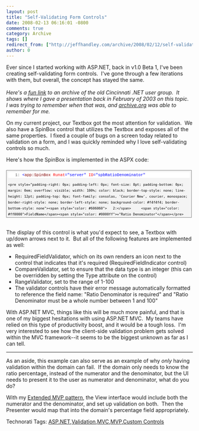 ```yaml
---
layout: post
title: "Self-Validating Form Controls"
date: 2008-02-13 06:16:01 -0800
comments: true
category: Archive
tags: []
redirect_from: ["http://jeffhandley.com/archive/2008/02/12/self-validating-form-controls.aspx"]
author: 0
---
```

<!-- more -->
<p>Ever since I started working with ASP.NET, back in v1.0 Beta 1, I've been creating self-validating form controls.  I've gone through a few iterations with them, but overall, the concept has stayed the same.   <br />    <br /><em>Here's a <a href="http://web.archive.org/web/20030618195607/www.msdevcin.org/meetings.htm" target="_blank">fun link</a> to an archive of the old Cincinnati .NET user group.  It shows where I gave a presentation back in February of 2003 on this topic.  I was trying to remember when that was, and <a href="http://www.archive.org" target="_blank">archive.org</a> was able to remember for me.</em></p>  <p>On my current project, our Textbox got the most attention for validation.  We also have a SpinBox control that utilizes the Textbox and exposes all of the same properties.  I fixed a couple of bugs on a screen today related to validation on a form, and I was quickly reminded why I love self-validating controls so much.</p>  <p>Here's how the SpinBox is implemented in the ASPX code:</p>  <div style="border-right: gray 1px solid; padding-right: 4px; border-top: gray 1px solid; padding-left: 4px; font-size: 8pt; padding-bottom: 4px; margin: 20px 0px 10px; overflow: auto; border-left: gray 1px solid; width: 97.36%; cursor: text; max-height: 200px; line-height: 12pt; padding-top: 4px; border-bottom: gray 1px solid; font-family: consolas, 'Courier New', courier, monospace; height: 118px; background-color: #f4f4f4">   <div style="padding-right: 0px; padding-left: 0px; font-size: 8pt; padding-bottom: 0px; overflow: visible; width: 100%; color: black; border-top-style: none; line-height: 12pt; padding-top: 0px; font-family: consolas, 'Courier New', courier, monospace; border-right-style: none; border-left-style: none; background-color: #f4f4f4; border-bottom-style: none">     <pre style="padding-right: 0px; padding-left: 0px; font-size: 8pt; padding-bottom: 0px; margin: 0em; overflow: visible; width: 100%; color: black; border-top-style: none; line-height: 12pt; padding-top: 0px; font-family: consolas, 'Courier New', courier, monospace; border-right-style: none; border-left-style: none; background-color: white; border-bottom-style: none"><span style="color: #606060">   1:</span> <span style="color: #0000ff">&lt;</span><span style="color: #800000">app:SpinBox</span> <span style="color: #ff0000">Runat</span><span style="color: #0000ff">="server"</span> <span style="color: #ff0000">ID</span><span style="color: #0000ff">="spbRatioDenominator"</span></pre>

    <pre style="padding-right: 0px; padding-left: 0px; font-size: 8pt; padding-bottom: 0px; margin: 0em; overflow: visible; width: 100%; color: black; border-top-style: none; line-height: 12pt; padding-top: 0px; font-family: consolas, 'Courier New', courier, monospace; border-right-style: none; border-left-style: none; background-color: #f4f4f4; border-bottom-style: none"><span style="color: #606060">   2:</span>     <span style="color: #ff0000">FieldName</span><span style="color: #0000ff">="Ratio Denominator"</span></pre>

    <pre style="padding-right: 0px; padding-left: 0px; font-size: 8pt; padding-bottom: 0px; margin: 0em; overflow: visible; width: 100%; color: black; border-top-style: none; line-height: 12pt; padding-top: 0px; font-family: consolas, 'Courier New', courier, monospace; border-right-style: none; border-left-style: none; background-color: white; border-bottom-style: none"><span style="color: #606060">   3:</span>     <span style="color: #ff0000">MaxLength</span><span style="color: #0000ff">="3"</span></pre>

    <pre style="padding-right: 0px; padding-left: 0px; font-size: 8pt; padding-bottom: 0px; margin: 0em; overflow: visible; width: 100%; color: black; border-top-style: none; line-height: 12pt; padding-top: 0px; font-family: consolas, 'Courier New', courier, monospace; border-right-style: none; border-left-style: none; background-color: #f4f4f4; border-bottom-style: none"><span style="color: #606060">   4:</span>     <span style="color: #ff0000">MinValue</span><span style="color: #0000ff">="1"</span></pre>

    <pre style="padding-right: 0px; padding-left: 0px; font-size: 8pt; padding-bottom: 0px; margin: 0em; overflow: visible; width: 100%; color: black; border-top-style: none; line-height: 12pt; padding-top: 0px; font-family: consolas, 'Courier New', courier, monospace; border-right-style: none; border-left-style: none; background-color: white; border-bottom-style: none"><span style="color: #606060">   5:</span>     <span style="color: #ff0000">MaxValue</span><span style="color: #0000ff">="100"</span></pre>

    <pre style="padding-right: 0px; padding-left: 0px; font-size: 8pt; padding-bottom: 0px; margin: 0em; overflow: visible; width: 100%; color: black; border-top-style: none; line-height: 12pt; padding-top: 0px; font-family: consolas, 'Courier New', courier, monospace; border-right-style: none; border-left-style: none; background-color: #f4f4f4; border-bottom-style: none"><span style="color: #606060">   6:</span>     <span style="color: #ff0000">Required-Enabled</span><span style="color: #0000ff">="True"</span> <span style="color: #0000ff">/&gt;</span></pre>
  </div>
</div>

<p>
  <br />The display of this control is what you'd expect to see, a Textbox with up/down arrows next to it.  But all of the following features are implemented as well:</p>

<ul>
  <li>RequiredFieldValidator, which on its own renders an icon next to the control that indicates that it's required (RequiredFieldIndicator control) </li>

  <li>CompareValidator, set to ensure that the data type is an integer (this can be overridden by setting the Type attribute on the control)</li>

  <li>RangeValidator, set to the range of 1-100 </li>

  <li>The validator controls have their error message automatically formatted to reference the field name: "Ratio Denominator is required" and "Ratio Denominator must be a whole number between 1 and 100" </li>
</ul>

<p>With ASP.NET MVC, things like this will be much more painful, and that is one of my biggest hesitations with using ASP.NET MVC.  My teams have relied on this type of productivity boost, and it would be a tough loss.  I'm very interested to see how the client-side validation problem gets solved within the MVC framework--it seems to be the biggest unknown as far as I can tell.</p>

<p>
  </p><hr />

<p>As an aside, this example can also serve as an example of why <em>only</em> having validation within the domain can fail.  If the domain only needs to know the ratio percentage, instead of the numerator and the denominator, but the UI needs to present it to the user as numerator and denominator, what do you do?</p>

<p>With my <a href="http://blog.jeffhandley.com/archive/2007/11/09/an-extended-mvp-pattern-mvp-validation.aspx" target="_blank">Extended MVP pattern</a>, the View interface would include both the numerator and the denominator, and set up validation on both.  Then the Presenter would map that into the domain's percentage field appropriately. </p>

<div class="wlWriterSmartContent" id="scid:0767317B-992E-4b12-91E0-4F059A8CECA8:2c27c1e5-10b9-4982-bc29-1a24ae1e7b36" style="padding-right: 0px; display: inline; padding-left: 0px; padding-bottom: 0px; margin: 0px; padding-top: 0px">Technorati Tags: <a href="http://technorati.com/tags/ASP.NET" rel="tag">ASP.NET</a>,<a href="http://technorati.com/tags/Validation" rel="tag">Validation</a>,<a href="http://technorati.com/tags/MVC" rel="tag">MVC</a>,<a href="http://technorati.com/tags/MVP" rel="tag">MVP</a>,<a href="http://technorati.com/tags/Custom%20Controls" rel="tag">Custom Controls</a></div>

